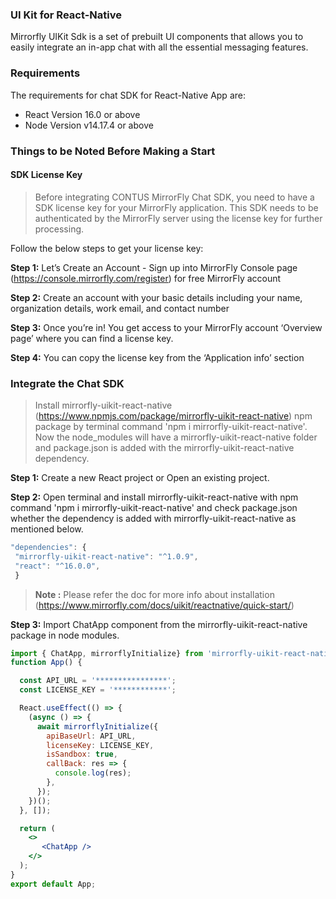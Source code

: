 ### UI Kit for React-Native

Mirrorfly UIKit Sdk is a set of prebuilt UI components that allows you to easily integrate an in-app chat with all the essential messaging features.

### Requirements

The requirements for chat SDK for React-Native App are:

- React Version 16.0 or above
- Node Version v14.17.4 or above

### Things to be Noted Before Making a Start

#### SDK License Key

> Before integrating CONTUS MirrorFly Chat SDK, you need to have a SDK license key for your MirrorFly application. This SDK needs to be authenticated by the MirrorFly server using the license key for further processing.

Follow the below steps to get your license key:

**Step 1:** Let’s Create an Account - Sign up into MirrorFly Console page (https://console.mirrorfly.com/register) for free MirrorFly account

**Step 2:** Create an account with your basic details including your name, organization details, work email, and contact number

**Step 3:** Once you’re in! You get access to your MirrorFly account ‘Overview page’ where you can find a license key.

**Step 4:** You can copy the license key from the ‘Application info’ section

### Integrate the Chat SDK

> Install mirrorfly-uikit-react-native (https://www.npmjs.com/package/mirrorfly-uikit-react-native) npm package by terminal command 'npm i mirrorfly-uikit-react-native'. Now the node_modules will have a mirrorfly-uikit-react-native folder and package.json is added with the mirrorfly-uikit-react-native dependency.

**Step 1:** Create a new React project or Open an existing project.

**Step 2:** Open terminal and install mirrorfly-uikit-react-native with npm command 'npm i mirrorfly-uikit-react-native' and check package.json whether the dependency is added with mirrorfly-uikit-react-native as mentioned below.

```jsx
"dependencies": {
 "mirrorfly-uikit-react-native": "^1.0.9",
 "react": "^16.0.0",
 }
```

>**Note :** Please refer the doc for more info about installation (https://www.mirrorfly.com/docs/uikit/reactnative/quick-start/)

**Step 3:** Import ChatApp component from the mirrorfly-uikit-react-native package in node modules.

```jsx
import { ChatApp, mirrorflyInitialize} from 'mirrorfly-uikit-react-native';
function App() {

  const API_URL = '****************';
  const LICENSE_KEY = '************';

  React.useEffect(() => {
    (async () => {
      await mirrorflyInitialize({
        apiBaseUrl: API_URL,
        licenseKey: LICENSE_KEY,
        isSandbox: true,
        callBack: res => {
          console.log(res);
        },
      });
    })();
  }, []);

  return (
    <>
       <ChatApp />
    </>
  );
}
export default App;
